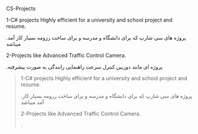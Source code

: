 CS-Projects

1-C# projects Highly efficient for a university and school project and resume.

.پروژه های سی شارپ که برای دانشگاه و مدرسه و برای ساخت رزومه بسیار کار آمد میباشد

2-Projects like Advanced Traffic Control Camera.

.پروژه ای مانند دوربین کنترل سرعت راهنمایی رانندگی به صورت پیشرفته


<blockquote>
  <p>
  1-C# projects Highly efficient for a university and school project and resume.

.پروژه های سی شارپ که برای دانشگاه و مدرسه و برای ساخت رزومه بسیار کار آمد میباشد

2-Projects like Advanced Traffic Control Camera.

.
  </p>
  <blockquote>
 
